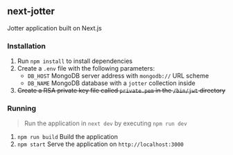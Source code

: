 ## next-jotter

Jotter application built on Next.js

### Installation

1. Run `npm install` to install dependencies
2. Create a `.env` file with the following parameters:
    - `DB_HOST` MongoDB server address with `mongodb://` URL scheme
    - `DB_NAME` MongoDB database with a `jotter` collection inside
3. ~~Create a RSA private key file called `private.pem` in the `/bin/jwt` directory~~

### Running

> Run the application in `next dev` by executing `npm run dev`

1. `npm run build` Build the application
2. `npm start` Serve the application on `http://localhost:3000`
